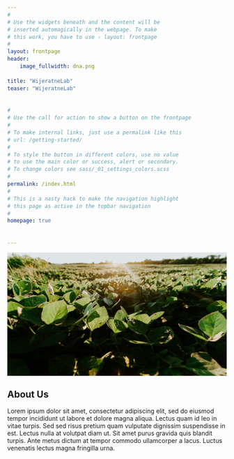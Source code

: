 ```yaml
---
#
# Use the widgets beneath and the content will be
# inserted automagically in the webpage. To make
# this work, you have to use › layout: frontpage
#
layout: frontpage
header:
    image_fullwidth: dna.png

title: "WijeratneLab"
teaser: "WijeratneLab"

    
#
# Use the call for action to show a button on the frontpage
#
# To make internal links, just use a permalink like this
# url: /getting-started/
#
# To style the button in different colors, use no value
# to use the main color or success, alert or secondary.
# To change colors see sass/_01_settings_colors.scss
#
permalink: /index.html
#
# This is a nasty hack to make the navigation highlight
# this page as active in the topbar navigation
#
homepage: true


---
```


<div class="row">
  <div class="small-12 columns">
    <img src="/images/soybean.jpg">
  </div>
</div>

## About Us
Lorem ipsum dolor sit amet, consectetur adipiscing elit, sed do eiusmod tempor incididunt ut labore et dolore magna aliqua.
Lectus quam id leo in vitae turpis. Sed sed risus pretium quam vulputate dignissim suspendisse in est. Lectus nulla at volutpat diam ut.
Sit amet purus gravida quis blandit turpis. Ante metus dictum at tempor commodo ullamcorper a lacus. Luctus venenatis lectus magna fringilla urna.


